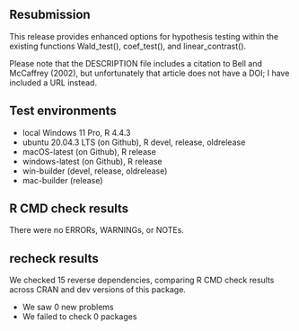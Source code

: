 ## Resubmission

This release provides enhanced options for hypothesis testing within the existing functions Wald_test(), coef_test(), and linear_contrast().

Please note that the DESCRIPTION file includes a citation to Bell and McCaffrey (2002), but unfortunately that article does not have a DOI; I have included a URL instead.

## Test environments

* local Windows 11 Pro, R 4.4.3
* ubuntu 20.04.3 LTS (on Github), R devel, release, oldrelease
* macOS-latest (on Github), R release
* windows-latest (on Github), R release
* win-builder (devel, release, oldrelease)
* mac-builder (release)

## R CMD check results

There were no ERRORs, WARNINGs, or NOTEs. 

## recheck results

We checked 15 reverse dependencies, comparing R CMD check results across CRAN and dev versions of this package.

 * We saw 0 new problems
 * We failed to check 0 packages

